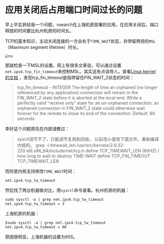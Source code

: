 # 应用关闭后占用端口时间过长的问题


早上毕玄转给我一个问题，vsearch在上海机房部署的应用，在应用关闭后，端口释放的时间要比杭州机房的时间长。

TCP的基本知识，主动关闭连接的一方会处于`TIME_WAIT`状态，并停留两倍的`MSL`（Maximum segment lifetime）时长。

<img src="https://images-1251716363.cos.ap-guangzhou.myqcloud.com/images/202207011102616.png" alt="tcp" style="zoom:67%;" />

那就检查一下MSL的设置。网上有很多文章说，可以通过设置`net.ipv4.tcp_fin_timeout`来控制MSL。其实这有点误导人。查看[Linux kernel的文档](https://www.kernel.org/doc/Documentation/networking/ip-sysctl.txt) ，发现tcp_fin_timeout是指停留在FIN_WAIT_2状态的时间：

> tcp_fin_timeout - INTEGER
> The length of time an orphaned (no longer referenced by any application) connection will remain in the FIN_WAIT_2 state before it is aborted at the local end.  While a perfectly valid "receive only" state for an un-orphaned connection, an orphaned connection in FIN_WAIT_2 state could otherwise wait forever for the remote to close its end of the connection. Default: 60 seconds

幸好这个问题原先在内部请教过：

> sysctl调节不了，只能调节复用和回收。
> 以前改小是改下面文件，重新编译内核的。
> grep -i timewait_len /usr/src/kernels/2.6.32-220.el6.x86_64/include/net/tcp.h
> define TCP_TIMEWAIT_LEN (60HZ) / how long to wait to destroy TIME-WAIT
> define TCP_FIN_TIMEOUT TCP_TIMEWAIT_LEN

而阿里内核支持修改`TIME_WAIT`时间：

    net.ipv4.tcp_tw_timeout

然后找了两台机器做对比，用`sysctl`命令查看。杭州机房的机器：

    sudo sysctl -a | grep net.ipv4.tcp_tw_timeout
    net.ipv4.tcp_tw_timeout = 3

上海机房的机器：

    $sudo sysctl -a | grep net.ipv4.tcp_tw_timeout
    net.ipv4.tcp_tw_timeout = 60

原因很明显，上海机器的设置为60S。

